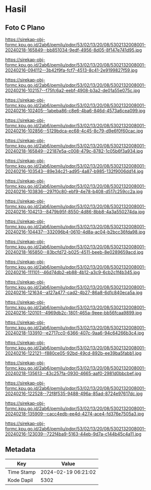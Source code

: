 # Hasil

## Foto C Plano

https://sirekap-obj-formc.kpu.go.id/2ab6/pemilu/pdpr/53/02/13/20/08/5302132008001-20240218-165849--bb851034-9edf-4956-8d05-8f147e741d95.jpg

https://sirekap-obj-formc.kpu.go.id/2ab6/pemilu/pdpr/53/02/13/20/08/5302132008001-20240216-094112--3b42f9fa-fcf7-4513-8c41-2e9199827f59.jpg

https://sirekap-obj-formc.kpu.go.id/2ab6/pemilu/pdpr/53/02/13/20/08/5302132008001-20240216-102157--f75fc6a2-eebf-4908-b3a2-de01a55e075c.jpg

https://sirekap-obj-formc.kpu.go.id/2ab6/pemilu/pdpr/53/02/13/20/08/5302132008001-20240216-102405--1abeba86-c8e6-4ba6-846d-4573a6cea099.jpg

https://sirekap-obj-formc.kpu.go.id/2ab6/pemilu/pdpr/53/02/13/20/08/5302132008001-20240216-102856--5129bdca-ec68-4c45-8c79-d9e6f0f60cac.jpg

https://sirekap-obj-formc.kpu.go.id/2ab6/pemilu/pdpr/53/02/13/20/08/5302132008001-20240218-165849--22187e5a-c008-479c-8782-1c05b6f3a934.jpg

https://sirekap-obj-formc.kpu.go.id/2ab6/pemilu/pdpr/53/02/13/20/08/5302132008001-20240216-103543--89e34c21-ad95-4a87-b985-132f9006dd14.jpg

https://sirekap-obj-formc.kpu.go.id/2ab6/pemilu/pdpr/53/02/13/20/08/5302132008001-20240216-103836--297f0c80-ebf9-4e78-b408-d517c259cc2a.jpg

https://sirekap-obj-formc.kpu.go.id/2ab6/pemilu/pdpr/53/02/13/20/08/5302132008001-20240216-104213--8479b95f-8550-4d86-8bb8-4a3a550274da.jpg

https://sirekap-obj-formc.kpu.go.id/2ab6/pemilu/pdpr/53/02/13/20/08/5302132008001-20240216-104437--332096b4-0610-4d8a-ac04-b2bcc36fda98.jpg

https://sirekap-obj-formc.kpu.go.id/2ab6/pemilu/pdpr/53/02/13/20/08/5302132008001-20240218-165850--83bcfd72-b025-4511-beeb-8e0289659acd.jpg

https://sirekap-obj-formc.kpu.go.id/2ab6/pemilu/pdpr/53/02/13/20/08/5302132008001-20240216-111101--46d74db2-eb88-4b12-a3c9-6cb2c1f4b345.jpg

https://sirekap-obj-formc.kpu.go.id/2ab6/pemilu/pdpr/53/02/13/20/08/5302132008001-20240216-121634--a127a477-cad2-4b27-86a8-6d1c840eca5a.jpg

https://sirekap-obj-formc.kpu.go.id/2ab6/pemilu/pdpr/53/02/13/20/08/5302132008001-20240216-120101--4969db2c-1801-465a-9eee-bb56fcaa9899.jpg

https://sirekap-obj-formc.kpu.go.id/2ab6/pemilu/pdpr/53/02/13/20/08/5302132008001-20240218-133910--e2717cc0-6366-407c-9aa6-94c64266b3c4.jpg

https://sirekap-obj-formc.kpu.go.id/2ab6/pemilu/pdpr/53/02/13/20/08/5302132008001-20240216-122121--f880ce05-92bd-49cd-892b-ee39ba5fabb1.jpg

https://sirekap-obj-formc.kpu.go.id/2ab6/pemilu/pdpr/53/02/13/20/08/5302132008001-20240218-135613--43c257fa-0930-4665-aaf0-2981d0bbcbef.jpg

https://sirekap-obj-formc.kpu.go.id/2ab6/pemilu/pdpr/53/02/13/20/08/5302132008001-20240216-122528--72f8f535-9488-496a-85ad-8724e97617dc.jpg

https://sirekap-obj-formc.kpu.go.id/2ab6/pemilu/pdpr/53/02/13/20/08/5302132008001-20240218-135909--cacc4edb-ee4d-4274-ace4-fd376e7505a3.jpg

https://sirekap-obj-formc.kpu.go.id/2ab6/pemilu/pdpr/53/02/13/20/08/5302132008001-20240216-123039--722f4ba9-5163-44eb-9d7a-c144b45c4a11.jpg


## Metadata

| Key        | Value               |
| ---------- | ------------------- |
| Time Stamp | 2024-02-19 06:21:02 |
| Kode Dapil | 5302                |



